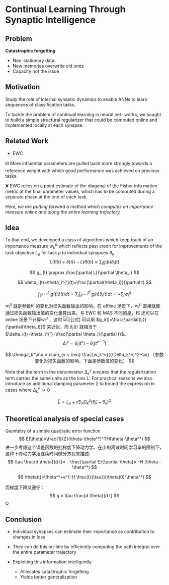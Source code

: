 # Continual Learning Through Synaptic Intelligence

## Problem

**Catastrophic forgetting**

- Non-stationary data 
- New memories overwrite old ones 
- Capacity not the issue

## Motivation

Study the role of internal synaptic dynamics to enable ANNs to learn sequences of classification tasks.

To tackle the problem of continual learning in neural net- works, we sought to build a simple structural regularizer that could be computed online and implemented locally at each synapse. 

## Related Work

- EWC

☑️ More influential parameters are pulled back more strongly towards a reference weight with which good performance was achieved on previous tasks.

❌ EWC relies on a point estimate of the diagonal of the Fisher info mation metric at the final parameter values, which has to be computed during a separate phase at the end of each task.

*Here, we are putting forward a method which computes an importance measure online and along the entire learning trajectory,*

## Idea

To that end, we developed a class of algorithms which keep track of an importance measure $w_k^{\mu}$ which reflects past credit for improvements of the task objective $L_{\mu}$ for task $\mu$ to individual synapses $\theta_k$.
$$
L(\theta(t)+\delta(t))-L(\theta(t)) \approx \sum_i g_i(t)\delta_i(t)
$$

$$
g_i(t) \approx \frac{\partial L}{\partial \theta_i}
$$

$$
\delta_i(t)=\theta_i^{'}(t)=\frac{\partial{\theta_i}}{\partial t}
$$

$$
\int_{t^{\mu-1}}^{t^\mu} g(t)\delta(t) dt = \sum_i \int_{t^{\mu-1}}^{t^\mu} g_i(t)\delta_i(t) dt = - \sum_i w_i^\mu
$$

$w_i^\mu$ 就是参数$\theta_i$ 的变化对损失函数输出的影响。在 offline 场景下，$w_i^\mu$  直接就能通过损失函数输出值的变化量算出来。与 EWC 和 MAS 不同的是，IS 还可以在 online 场景下计算$w_i^\mu$ ，这时 ![[公式]](https://www.zhihu.com/equation?tex=g_i%28t%29) 可以用 $g_i(t)=\frac{\partial{L}}{\partial{\theta_i}}$ 来近似，而 $\delta_i(t)$ 就相当于 $\delta_i(t)=\theta_i^{'}=\frac{\partial \theta_i}{\partial t}$。
$$
\Delta_i^v = \theta_i (t^v)-\theta_i(t^{v-1})
$$

$$
\Omega_k^\mu = \sum_{v < \mu} \frac{w_k^v}{(\Delta_k^v)^2+\xi} （参数变化对损失函数的影响，下面是参数值的变化）
$$

Note that the term in the denominator $\Delta_k^v$ ensures that the regularization term carries the same units as the loss L. For practical reasons we also introduce an additional damping parameter $\xi$ to bound the expression in cases where $\Delta_k^v \rightarrow 0$


$$
\widetilde{L} = L_\mu + c\sum_k \Omega_k^\mu (\widetilde{\theta}_k-\theta_k)^2
$$

## Theoretical analysis of special cases

Geometry of a simple quadratic error function
$$
E(\theta)=\frac{1}{2}(\theta-\theta^*)^TH(\theta-\theta^*)
$$
进一步考虑这个误差函数的批梯度下降动力学。在小的离散时间学习率的限制下，这种下降动力学用连续时间微分方程来描述:
$$
\tau \frac{d \theta}{d t}= - \frac{\partial E}{\partial \theta}= -H (\theta - \theta^*)
$$

$$
\theta(t)=\theta^*+e^{-H \frac{t}{\tau}}(\theta(0)-\theta^*)
$$

而梯度下降又遵守：
$$
g = \tau \frac{d \theta}{d t}
$$
Q

## Conclusion

- Individual synapses can estimate their importance as contribution to changes in loss 

- They can do this on-line by efficiently computing the path integral over the entire parameter trajectory 
- Exploiting this information intelligently 
  - Alleviates catastrophic forgetting 
  - Yields better generalization

